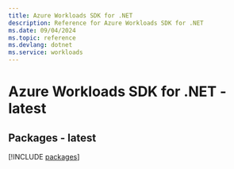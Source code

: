 ```yaml
---
title: Azure Workloads SDK for .NET
description: Reference for Azure Workloads SDK for .NET
ms.date: 09/04/2024
ms.topic: reference
ms.devlang: dotnet
ms.service: workloads
---
```

# Azure Workloads SDK for .NET - latest
## Packages - latest
[!INCLUDE [packages](workloads-index.md)]